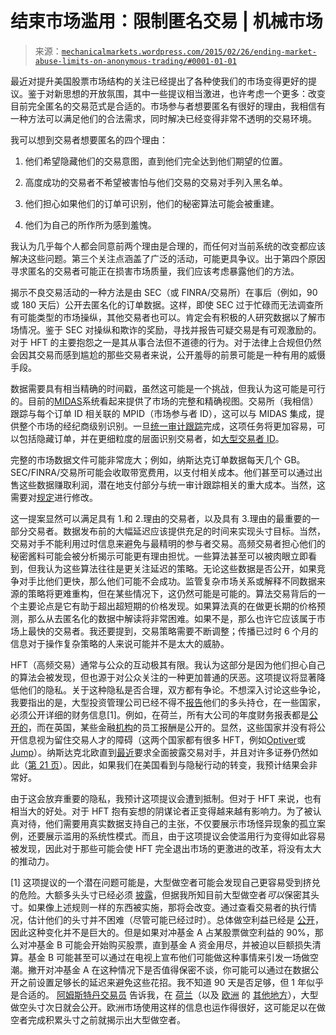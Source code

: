 <!--yml

类别：未分类

日期：2024-05-18 06:44:05

-->

# 结束市场滥用：限制匿名交易 | 机械市场

> 来源：[`mechanicalmarkets.wordpress.com/2015/02/26/ending-market-abuse-limits-on-anonymous-trading/#0001-01-01`](https://mechanicalmarkets.wordpress.com/2015/02/26/ending-market-abuse-limits-on-anonymous-trading/#0001-01-01)

最近对提升美国股票市场结构的关注已经提出了各种使我们的市场变得更好的提议。鉴于对新思想的开放氛围，其中一些提议相当激进，也许考虑一个更多：改变目前完全匿名的交易范式是合适的。市场参与者想要匿名有很好的理由，我相信有一种方法可以满足他们的合法需求，同时解决已经变得非常不透明的交易环境。

我可以想到交易者想要匿名的四个理由：

1.  他们希望隐藏他们的交易意图，直到他们完全达到他们期望的位置。

1.  高度成功的交易者不希望被害怕与他们交易的交易对手列入黑名单。

1.  他们担心如果他们的订单可识别，他们的秘密算法可能会被重建。

1.  他们为自己的所作所为感到羞愧。

我认为几乎每个人都会同意前两个理由是合理的，而任何对当前系统的改变都应该解决这些问题。第三个关注点涵盖了广泛的活动，可能更具争议。出于第四个原因寻求匿名的交易者可能正在损害市场质量，我们应该考虑暴露他们的方法。

揭示不良交易活动的一种方法是由 SEC（或 FINRA/交易所）在事后（例如，90 或 180 天后）公开去匿名化的订单数据。这样，即使 SEC 过于忙碌而无法调查所有可能类型的市场操纵，其他交易者也可以。肯定会有积极的人研究数据以了解市场情况。鉴于 SEC 对操纵和欺诈的奖励，寻找并报告可疑交易是有可观激励的。对于 HFT 的主要抱怨之一是其从事合法但不道德的行为。对于法律上合规但仍然会因其交易而感到尴尬的那些交易者来说，公开羞辱的前景可能是一种有用的威慑手段。

数据需要具有相当精确的时间戳，虽然这可能是一个挑战，但我认为这可能是可行的。目前的[MIDAS](http://www.sec.gov/marketstructure/midas.html)系统看起来提供了市场的完整和精确视图。交易所（我相信）跟踪与每个订单 ID 相关联的 MPID（市场参与者 ID），这可以与 MIDAS 集成，提供整个市场的经纪商级别识别。一旦[统一审计跟踪](http://www.finra.org/Industry/Issues/cat/)完成，这项任务将更加容易，可以包括隐藏订单，并在更细粒度的层面识别交易者，如[大型交易者 ID](http://www.sifma.org/issues/operations-and-technology/large-trader-reporting/overview/)。

完整的市场数据文件可能非常庞大；例如，纳斯达克订单数据每天几个 GB。SEC/FINRA/交易所可能会收取带宽费用，以支付相关成本。他们甚至可以通过出售这些数据赚取利润，潜在地支付部分与统一审计跟踪相关的重大成本。当然，这需要对[规定](http://catnmsplan.com/CAT_FAQ/#q_33)进行修改。

这一提案显然可以满足具有 1\.和 2\.理由的交易者，以及具有 3\.理由的最重要的一部分交易者。数据发布前的大幅延迟应该提供充足的时间来实现头寸目标。当然，交易对手不能利用过时信息来避免与最精明的参与者交易。高频交易者担心他们的秘密酱料可能会被分析揭示可能更有理由担忧。一些算法甚至可以被肉眼立即看到，但我认为这些算法往往是更关注延迟的策略。无论这些数据是否公开，如果竞争对手比他们更快，那么他们可能不会成功。监管复杂市场关系或解释不同数据来源的策略将更难重构，但在某些情况下，这仍然可能是可能的。算法交易背后的一个主要论点是它有助于超出超短期的价格发现。如果算法真的在做更长期的价格预测，那么从去匿名化的数据中解读将非常困难。如果不是，那么也许它应该属于市场上最快的交易者。我还要提到，交易策略需要不断调整；传播已过时 6 个月的信息对于操作复杂策略的人来说可能并不是太大的威胁。

HFT（高频交易）通常与公众的互动极其有限。我认为这部分是因为他们担心自己的算法会被发现，但也源于对公众关注的一种更加普通的厌恶。这项提议将显著降低他们的隐私。关于这种隐私是否合理，双方都有争论。不想深入讨论这些争论，我要指出的是，大型投资管理公司已经不得不[报告](http://www.sec.gov/answers/form13f.htm)他们的多头持仓，在一些国家，必须公开详细的财务信息[1]。例如，在荷兰，所有大公司的年度财务报表都是[公开的](http://www.kvk.nl/english/trade-register/trade-register-products/annual-financial-statements/)，而在英国，某些金融[机构](http://www.fca.org.uk/firms/being-regulated/remuneration-codes)的员工报酬是公开的。显然，这些国家并没有将公开信息视为留住交易人才的障碍（这两个国家都有很多 HFT，例如[Optiver](http://www.optiver.com/corporate/our-business/news-press/optiver-net-profit-increases)或[Jump](http://news.efinancialcareers.com/uk-en/169289/high-frequency-trading-firm-nearly-triples-pay-925k-head/)）。纳斯达克北欧直到[最近](http://globenewswire.com/news-release/2014/02/06/608114/0/en/IT-INET-Changes-to-post-trade-counterparty-visibility-in-NASDAQ-OMX-Nordic-blue-chip-shares-and-improved-transparency-in-trading-statistics-11-14.html)要求全面披露交易对手，并且对许多证券仍然如此（[第 21 页](http://www.nasdaqomx.com/digitalAssets/97/97000_nasdaq-omx-nordic-market-model-2015_02.pdf)）。因此，如果我们在美国看到与隐秘行动的转变，我预计结果会非常好。

由于这会放弃重要的隐私，我预计这项提议会遭到抵制。但对于 HFT 来说，也有相当大的好处。对于 HFT 抱有妄想的阴谋论者正变得越来越有影响力。为了被认真对待，他们需要用真实数据支持自己的主张，不仅要展示市场怪异现象的孤立案例，还要展示滥用的系统性模式。而且，由于这项提议会使滥用行为变得如此容易被发现，因此对于那些可能会使 HFT 完全退出市场的更激进的改革，将没有太大的推动力。

[1] 这项提议的一个潜在问题可能是，大型做空者可能会发现自己更容易受到挤兑的危险。大额多头头寸已经必须 [披露](http://www.sec.gov/answers/sched13.htm)，但据我所知目前大型做空者*可以*保密其头寸。如果像上述规则一样的东西被实施，那将会改变。通过查看交易者的执行情况，估计他们的头寸并不困难（尽管可能已经过时）。总体做空利益已经是 [公开](http://www.nasdaqtrader.com/trader.aspx?id=Shortinterest)，因此这种变化并不是巨大的。但是如果对冲基金 A 占某股票做空利益的 90%，那么对冲基金 B 可能会开始购买股票，直到基金 A 资金用尽，并被迫以巨额损失清算。基金 B 可能甚至可以通过在电视上宣布他们可能做这种事情来引发一场做空潮。撇开对冲基金 A 在这种情况下是否值得保密不谈，你可能可以通过在数据公开之前设置足够长的延迟来避免这些花招。我不知道 90 天是否足够，但 1 年似乎是合适的。 [阿姆斯特丹交易员](http://amsterdamtrader.com) 告诉我，在 [荷兰](http://shortsell.nl/short/)（以及 [欧洲](http://www.lseg.com/markets-products-and-services/post-trade-services/unavista/regulation/short-selling-regulation) 的 [其他地方](http://www.fca.org.uk/your-fca/short-positions-daily-update)），大型做空头寸次日就会公开。欧洲市场使用这样的信息也运作得很好，这可能足以在做空者完成积累头寸之前就揭示出大型做空者。

